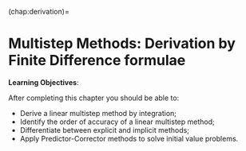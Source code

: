 (chap:derivation)=
# Multistep Methods: Derivation by Finite Difference formulae

**Learning Objectives**:

After completing this chapter you should be able to:
- Derive a linear multistep method by integration;
- Identify the order of accuracy of a linear multistep method;
- Differentiate between explicit and implicit methods;
- Apply Predictor-Corrector methods to solve initial value problems.



```{tableofcontents}
``` 